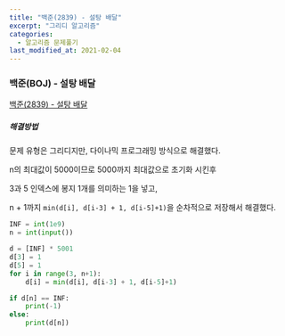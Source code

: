 ```yaml
---
title: "백준(2839) - 설탕 배달"
excerpt: "그리디 알고리즘"
categories:
  - 알고리즘 문제풀기
last_modified_at: 2021-02-04
---
```


### 백준(BOJ) - 설탕 배달

[백준(2839) - 설탕 배달](https://www.acmicpc.net/problem/2839)

##### 해결방법 

문제 유형은 그리디지만, 다이나믹 프로그래밍 방식으로 해결했다.

n의 최대값이 5000이므로 5000까지 최대값으로 초기화 시킨후

3과 5 인덱스에 봉지 1개를 의미하는 1을 넣고,  

n + 1까지 `min(d[i], d[i-3] + 1, d[i-5]+1)`을 순차적으로 저장해서 해결했다.

```python
INF = int(1e9)
n = int(input())

d = [INF] * 5001
d[3] = 1
d[5] = 1
for i in range(3, n+1):
    d[i] = min(d[i], d[i-3] + 1, d[i-5]+1)

if d[n] == INF:
    print(-1)
else:
    print(d[n])

```